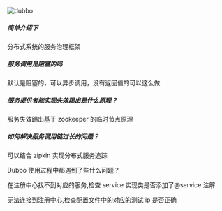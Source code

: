

![dubbo](C:\Users\PEX\Pictures\dubbo.jpg)

##### 简单介绍下

分布式系统的服务治理框架

##### 服务调用是阻塞的吗

默认是阻塞的，可以异步调用，没有返回值的可以这么做

##### 服务提供者能实现失效踢出是什么原理？ 

服务失效踢出基于 zookeeper 的临时节点原理

##### 如何解决服务调用链过长的问题？

可以结合 zipkin 实现分布式服务追踪

Dubbo 使用过程中都遇到了些什么问题？

在注册中心找不到对应的服务,检查 service 实现类是否添加了@service 注解 

无法连接到注册中心,检查配置文件中的对应的测试 ip 是否正确

##### 